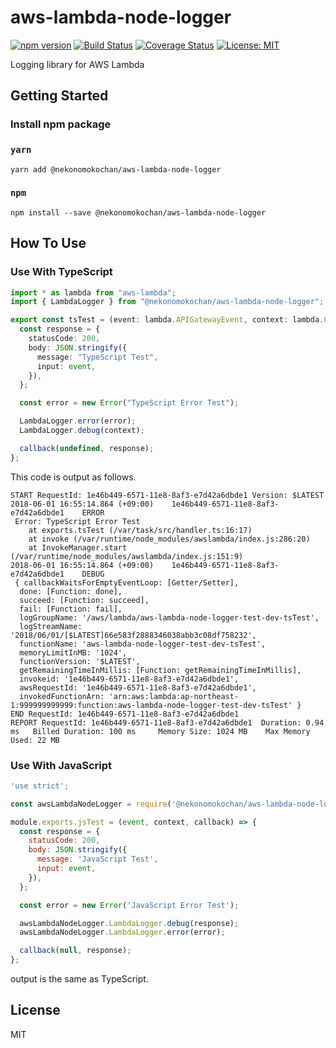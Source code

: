 # aws-lambda-node-logger

[![npm version](https://badge.fury.io/js/%40nekonomokochan%2Faws-lambda-node-logger.svg)](https://badge.fury.io/js/%40nekonomokochan%2Faws-lambda-node-logger)
[![Build Status](https://travis-ci.org/nekonomokochan/aws-lambda-node-logger.svg?branch=master)](https://travis-ci.org/nekonomokochan/aws-lambda-node-logger)
[![Coverage Status](https://coveralls.io/repos/github/nekonomokochan/aws-lambda-node-logger/badge.svg)](https://coveralls.io/github/nekonomokochan/aws-lambda-node-logger)
[![License: MIT](https://img.shields.io/badge/License-MIT-yellow.svg)](https://opensource.org/licenses/MIT)

Logging library for AWS Lambda

## Getting Started

### Install npm package

### `yarn`

`yarn add @nekonomokochan/aws-lambda-node-logger`

### `npm`

`npm install --save @nekonomokochan/aws-lambda-node-logger`

## How To Use

### Use With TypeScript

```typescript
import * as lambda from "aws-lambda";
import { LambdaLogger } from "@nekonomokochan/aws-lambda-node-logger";

export const tsTest = (event: lambda.APIGatewayEvent, context: lambda.Context, callback: lambda.Callback) => {
  const response = {
    statusCode: 200,
    body: JSON.stringify({
      message: "TypeScript Test",
      input: event,
    }),
  };

  const error = new Error("TypeScript Error Test");

  LambdaLogger.error(error);
  LambdaLogger.debug(context);

  callback(undefined, response);
};
```

This code is output as follows.

```
START RequestId: 1e46b449-6571-11e8-8af3-e7d42a6dbde1 Version: $LATEST
2018-06-01 16:55:14.864 (+09:00)	1e46b449-6571-11e8-8af3-e7d42a6dbde1	ERROR
 Error: TypeScript Error Test
    at exports.tsTest (/var/task/src/handler.ts:16:17)
    at invoke (/var/runtime/node_modules/awslambda/index.js:286:20)
    at InvokeManager.start (/var/runtime/node_modules/awslambda/index.js:151:9)
2018-06-01 16:55:14.864 (+09:00)	1e46b449-6571-11e8-8af3-e7d42a6dbde1	DEBUG
 { callbackWaitsForEmptyEventLoop: [Getter/Setter],
  done: [Function: done],
  succeed: [Function: succeed],
  fail: [Function: fail],
  logGroupName: '/aws/lambda/aws-lambda-node-logger-test-dev-tsTest',
  logStreamName: '2018/06/01/[$LATEST]66e583f2888346038abb3c08df758232',
  functionName: 'aws-lambda-node-logger-test-dev-tsTest',
  memoryLimitInMB: '1024',
  functionVersion: '$LATEST',
  getRemainingTimeInMillis: [Function: getRemainingTimeInMillis],
  invokeid: '1e46b449-6571-11e8-8af3-e7d42a6dbde1',
  awsRequestId: '1e46b449-6571-11e8-8af3-e7d42a6dbde1',
  invokedFunctionArn: 'arn:aws:lambda:ap-northeast-1:999999999999:function:aws-lambda-node-logger-test-dev-tsTest' }
END RequestId: 1e46b449-6571-11e8-8af3-e7d42a6dbde1
REPORT RequestId: 1e46b449-6571-11e8-8af3-e7d42a6dbde1	Duration: 0.94 ms	Billed Duration: 100 ms 	Memory Size: 1024 MB	Max Memory Used: 22 MB
```

### Use With JavaScript

```javascript
'use strict';

const awsLambdaNodeLogger = require('@nekonomokochan/aws-lambda-node-logger');

module.exports.jsTest = (event, context, callback) => {
  const response = {
    statusCode: 200,
    body: JSON.stringify({
      message: 'JavaScript Test',
      input: event,
    }),
  };

  const error = new Error('JavaScript Error Test');

  awsLambdaNodeLogger.LambdaLogger.debug(response);
  awsLambdaNodeLogger.LambdaLogger.error(error);

  callback(null, response);
};
```

output is the same as TypeScript.

## License
MIT
